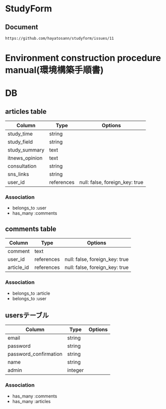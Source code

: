 # StudyForm
## Document
`https://github.com/hayatosann/studyform/issues/11`
# Environment construction procedure manual(環境構築手順書)


# DB
## articles table

|Column|Type|Options|
|------|----|-------|
|study_time|string||
|study_field|string||
|study_summary|text||
|itnews_opinion|text||
|consultation|string||
|sns_links|string||
|user_id|references|null: false, foreign_key: true|

### Association
- belongs_to :user
- has_many :comments

## comments table

|Column|Type|Options|
|------|----|-------|
|comment|text||
|user_id|references|null: false, foreign_key: true|
|article_id|references|null: false, foreign_key: true|

### Association

- belongs_to :article
- belongs_to :user

## usersテーブル

|Column|Type|Options|
|------|----|-------|
|email|string||
|password|string||
|password_confirmation|string||
|name|string||
|admin|integer||
  

### Association

- has_many :comments
- has_many :articles

